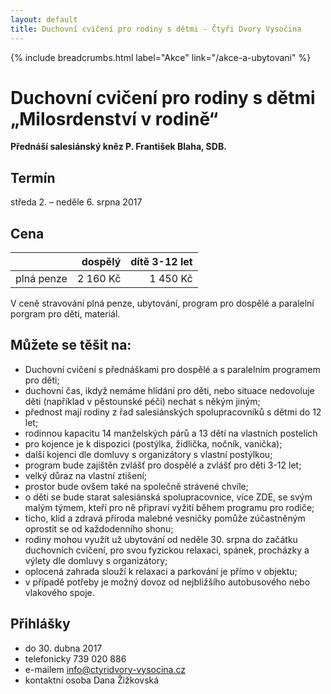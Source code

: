 ```yaml
---
layout: default
title: Duchovní cvičení pro rodiny s dětmi - Čtyři Dvory Vysočina
---
```


{% include breadcrumbs.html label="Akce" link="/akce-a-ubytovani" %}

# Duchovní cvičení pro rodiny s dětmi „Milosrdenství v rodině“

**Přednáší salesiánský kněz P. František Blaha, SDB.**

## Termín

středa 2. – neděle 6. srpna 2017

## Cena

| &nbsp;     | dospělý  | dítě 3-12 let |
|:-----------|---------:|--------------:|
| plná penze | 2 160 Kč |      1 450 Kč |

V ceně stravování plná penze, ubytování, program pro dospělé a paralelní porgram pro děti, materiál.
 
## Můžete se těšit na:

- Duchovní cvičení s přednáškami pro dospělé a s paralelním programem pro děti;
- duchovní čas, ikdyž nemáme hlídání pro děti, nebo situace nedovoluje děti (například v pěstounské péči) nechat s někým jiným;
- přednost mají rodiny z řad salesiánských spolupracovníků s dětmi do 12 let; 
- rodinnou kapacitu 14 manželských párů  a 13 dětí na vlastních postelích 
- pro kojence je k dispozici (postýlka, židlička, nočník, vanička);
- další kojenci dle domluvy s organizátory s vlastní postýlkou;
- program bude zajištěn zvlášť pro dospělé a zvlášť pro děti 3-12 let;
- velký důraz na vlastní ztišení;
- prostor bude ovšem také na společně strávené chvíle;
- o děti se bude starat salesiánská spolupracovnice, více ZDE, se svým malým týmem, kteří pro ně připraví vyžití během programu pro rodiče;
- ticho, klid a zdravá příroda malebné vesničky pomůže zúčastněným oprostit se od každodenního shonu;
- rodiny mohou využít už ubytování od neděle 30. srpna do začátku duchovních cvičení, pro svou fyzickou relaxaci, spánek, procházky a výlety dle domluvy s organizátory;
- oplocená zahrada slouží k relaxaci a parkování je přímo v objektu;
- v případě potřeby je možný dovoz od nejbližšího autobusového nebo vlakového spoje.

## Přihlášky

- do 30. dubna 2017
- telefonicky 739 020 886
- e-mailem info@ctyridvory-vysocina.cz
- kontaktní osoba Dana Žižkovská
